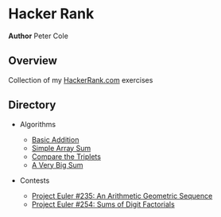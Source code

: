 # Hacker Rank

**Author** Peter Cole

## Overview

Collection of my [HackerRank.com](https://www.hackerrank.com/) exercises

## Directory

- Algorithms

  - [Basic Addition](./practices/algorithms/solve-me-first)
  - [Simple Array Sum](./practices/algorithms/simple-array-sum)
  - [Compare the Triplets](./practices/algorithms/compare-the-triplets)
  - [A Very Big Sum](./practices/algorithms/a-very-big-sum)

- Contests
  - [Project Euler #235: An Arithmetic Geometric Sequence](./contests/235-project-euler)
  - [Project Euler #254: Sums of Digit Factorials](./contests/254-project-euler)
